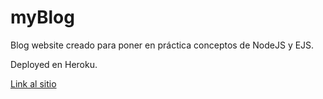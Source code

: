 # myBlog
Blog website creado para poner en práctica conceptos de NodeJS y EJS.

Deployed en Heroku. 

[Link al sitio](https://glacial-eyrie-12018.herokuapp.com/)

